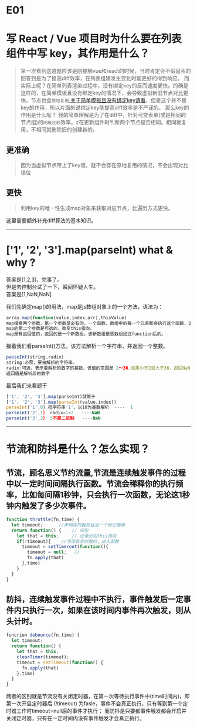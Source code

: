 # E01
# 写 React / Vue 项目时为什么要在列表组件中写 key，其作用是什么？
>第一次看到这道题应该是刚接触vue和react的时候，当时肯定会不假思索的回答到是为了提高diff效率，在列表组建发生变化时能更好的得到响应。
而实际上呢？在简单列表渲染过程中，没有绑定key的反而速度更快。的确是这样的，在简单模板且没有绑定key的情况下，会导致虚拟新旧节点对比更快，节点也会``原地复用``,[关于简单模板且没有绑定key请看](https://github.com/Advanced-Frontend/Daily-Interview-Question/issues/1)，但是这个并不是key的作用，所以片面的说绑定key能提高diff效率是不严谨的。
那么key的作用是什么呢？
我的简单理解是为了在diff中，针对可变表单(或是相同的节点组)的``同级比较``效率。z在更新组件时判断两个节点是否相同。相同就复用，不相同就删除旧的创建新的。
## 更准确
>因为当虚拟节点带上了key值，就不会存在原地复用的情况，不会出现对比错位
## 更快
>利用key的唯一性生成map对象来获取对应节点，比遍历方式更快。

这里需要额外补充diff算法的基本知识。

----

# ['1', '2', '3'].map(parseInt) what & why ?
答案是[1,2,3]，完事了。<br>
但是去控制台试了一下，瞬间怀疑人生。<br>
答案是[1,NaN,NaN]<br>

我们先确定map()的用法，map是js数组对象上的一个方法，语法为：
``` js
array.map(function(value,index,arr),thisValue)
map接受两个参数，第一个参数是必有的，一个函数，数组中的每一个元素都会执行这个函数，该函数的参数有三个value是必须的，其余两个是可选；
map的第二个参数是可选的，改变this指向。
map是有返回值的，返回的是一个新数组。该新数组是愿数组经过function后的。
```
接着我们看parseInt()方法，该方法解析一个字符串，并返回一个整数。
```js
paeseInt(string,radix)
string:必需，要被解析的字符串。
radix:可选，表示要解析的数字的基数，该值的范围是 2～36.如果小于2或大于36，返回NaN，如果缺失或者为0，那么以10来解析，如果“0x”“0X”，将以16为基数。
返回值是解析后的数字
```
最后我们来看题干
```js
['1', '2', '3'].map(parseInt)就等于
['1', '2', '3'].map(parseInt(value,index))
parseInt('1',0) 把字符串'1'，以10为基数解析  ----  1
parseint('2',1） radix=1<2   ----NaN
parseint('3',2） 3不是二进制   ----NaN

```

----

# 节流和防抖是什么？怎么实现？
## 节流，顾名思义节约流量,节流是连续触发事件的过程中以一定时间间隔执行函数。节流会稀释你的执行频率，比如每间隔1秒钟，只会执行一次函数，无论这1秒钟内触发了多少次事件。
```js
function throttle(fn,time) {
  let timeout;      //声明定时器并且当一个标记使用
  return function() {    // 闭包
    let that = this;     // 记录必包this指向
    if(!timeout){    //当没有定时器时，进入函数
      timeout = setTimerout(function(){
        timeout = null;   // 
        fn.apply(that)
      },time)
    }
  }
}
```
## 防抖，连续触发事件过程中不执行，事件触发后一定事件内只执行一次，如果在该时间内事件再次触发，则从头计时。
```js
funcrion debounce(fn,time) {  
  let timeout;
  return function() {
    let that = this;
    clearTimer(timeout);
    timeout = setTimeout(function() {
      fn.apply(that)
    },time)
  }
}
```

两者的区别就是节流没有关闭定时器，在第一次等待执行事件中(time时间内)，即第一次开启定时器后 (!timeout) 为fasle，事件不会真正执行，只有等到第一个定时器工作时timeout=null后的事件才执行；
而防抖是只要都事件触发都会开启并关闭定时器，只有在一定时间内没有事件触发才会真正执行。
